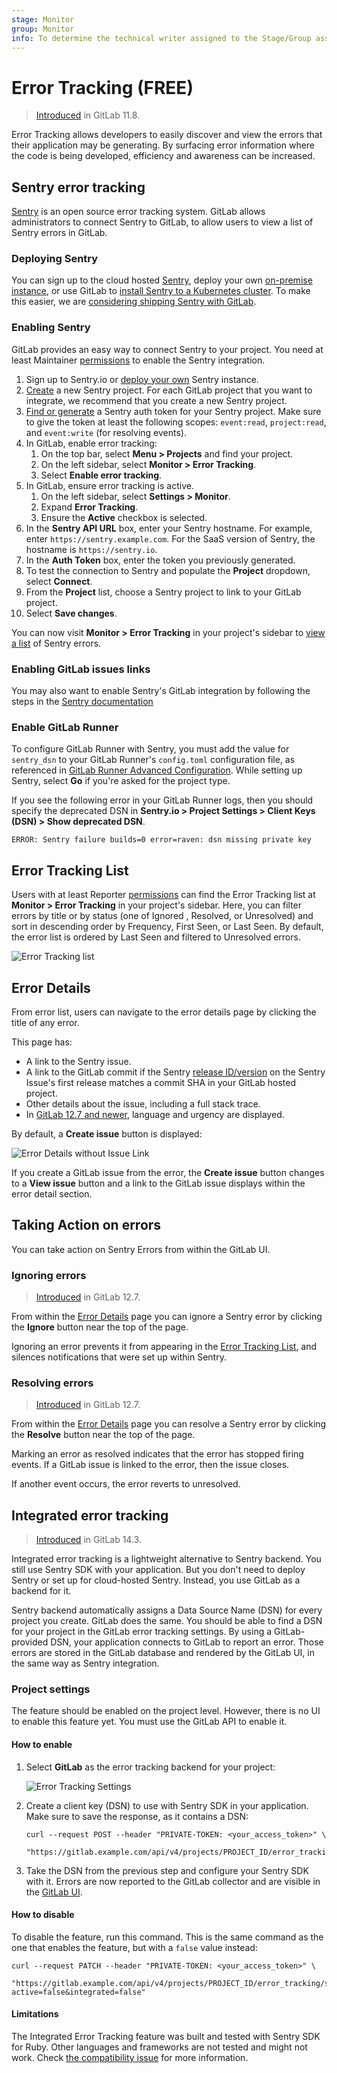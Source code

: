 ```yaml
---
stage: Monitor
group: Monitor
info: To determine the technical writer assigned to the Stage/Group associated with this page, see https://about.gitlab.com/handbook/engineering/ux/technical-writing/#assignments
---
```


# Error Tracking **(FREE)**

> [Introduced](https://gitlab.com/groups/gitlab-org/-/epics/169) in GitLab 11.8.

Error Tracking allows developers to easily discover and view the errors that their application may be generating. By surfacing error information where the code is being developed, efficiency and awareness can be increased.

## Sentry error tracking

[Sentry](https://sentry.io/) is an open source error tracking system. GitLab allows administrators to connect Sentry to GitLab, to allow users to view a list of Sentry errors in GitLab.

### Deploying Sentry

You can sign up to the cloud hosted [Sentry](https://sentry.io), deploy your own [on-premise instance](https://github.com/getsentry/onpremise/), or use GitLab to [install Sentry to a Kubernetes cluster](../user/clusters/applications.md#install-sentry-using-gitlab-cicd). To make this easier, we are [considering shipping Sentry with GitLab](https://gitlab.com/gitlab-org/omnibus-gitlab/-/issues/5343).

### Enabling Sentry

GitLab provides an easy way to connect Sentry to your project. You need at
least Maintainer [permissions](../user/permissions.md) to enable the Sentry integration.

1. Sign up to Sentry.io or [deploy your own](#deploying-sentry) Sentry instance.
1. [Create](https://docs.sentry.io/product/sentry-basics/guides/integrate-frontend/create-new-project/) a new Sentry project. For each GitLab project that you want to integrate, we recommend that you create a new Sentry project.
1. [Find or generate](https://docs.sentry.io/api/auth/) a Sentry auth token for your Sentry project.
   Make sure to give the token at least the following scopes: `event:read`, `project:read`, and `event:write` (for resolving events).
1. In GitLab, enable error tracking:
   1. On the top bar, select **Menu > Projects** and find your project.
   1. On the left sidebar, select **Monitor > Error Tracking**.
   1. Select **Enable error tracking**.
1. In GitLab, ensure error tracking is active.
   1. On the left sidebar, select **Settings > Monitor**.
   1. Expand **Error Tracking**.
   1. Ensure the **Active** checkbox is selected.
1. In the **Sentry API URL** box, enter your Sentry hostname. For example, enter `https://sentry.example.com`. For the SaaS version of Sentry, the hostname is `https://sentry.io`.
1. In the **Auth Token** box, enter the token you previously generated.
1. To test the connection to Sentry and populate the **Project** dropdown, select **Connect**.
1. From the **Project** list, choose a Sentry project to link to your GitLab project.
1. Select **Save changes**.

You can now visit **Monitor > Error Tracking** in your project's sidebar to [view a list](#error-tracking-list) of Sentry errors.

### Enabling GitLab issues links

You may also want to enable Sentry's GitLab integration by following the steps in the [Sentry documentation](https://docs.sentry.io/product/integrations/gitlab/)

### Enable GitLab Runner

To configure GitLab Runner with Sentry, you must add the value for `sentry_dsn` to your GitLab
Runner's `config.toml` configuration file, as referenced in [GitLab Runner Advanced Configuration](https://docs.gitlab.com/runner/configuration/advanced-configuration.html).
While setting up Sentry, select **Go** if you're asked for the project type.

If you see the following error in your GitLab Runner logs, then you should specify the deprecated
DSN in **Sentry.io > Project Settings > Client Keys (DSN) > Show deprecated DSN**.

```plaintext
ERROR: Sentry failure builds=0 error=raven: dsn missing private key
```

## Error Tracking List

Users with at least Reporter [permissions](../user/permissions.md)
can find the Error Tracking list at **Monitor > Error Tracking** in your project's sidebar.
Here, you can filter errors by title or by status (one of Ignored , Resolved, or Unresolved) and sort in descending order by Frequency, First Seen, or Last Seen. By default, the error list is ordered by Last Seen and filtered to Unresolved errors.

![Error Tracking list](img/error_tracking_list_v12_6.png)

## Error Details

From error list, users can navigate to the error details page by clicking the title of any error.

This page has:

- A link to the Sentry issue.
- A link to the GitLab commit if the Sentry [release ID/version](https://docs.sentry.io/product/releases/?platform=javascript#configure-sdk) on the Sentry Issue's first release matches a commit SHA in your GitLab hosted project.
- Other details about the issue, including a full stack trace.
- In [GitLab 12.7 and newer](https://gitlab.com/gitlab-org/gitlab/-/issues/36246), language and urgency are displayed.

By default, a **Create issue** button is displayed:

![Error Details without Issue Link](img/error_details_v12_7.png)

If you create a GitLab issue from the error, the **Create issue** button changes to a **View issue**
button and a link to the GitLab issue displays within the error detail section.

## Taking Action on errors

You can take action on Sentry Errors from within the GitLab UI.

### Ignoring errors

> [Introduced](https://gitlab.com/gitlab-org/gitlab/-/issues/39665) in GitLab 12.7.

From within the [Error Details](#error-details) page you can ignore a Sentry error by clicking the **Ignore** button near the top of the page.

Ignoring an error prevents it from appearing in the [Error Tracking List](#error-tracking-list), and silences notifications that were set up within Sentry.

### Resolving errors

> [Introduced](https://gitlab.com/gitlab-org/gitlab/-/issues/39825) in GitLab 12.7.

From within the [Error Details](#error-details) page you can resolve a Sentry error by
clicking the **Resolve** button near the top of the page.

Marking an error as resolved indicates that the error has stopped firing events. If a GitLab issue is linked to the error, then the issue closes.

If another event occurs, the error reverts to unresolved.

## Integrated error tracking

> [Introduced](https://gitlab.com/gitlab-org/gitlab/-/issues/329596) in GitLab 14.3.

Integrated error tracking is a lightweight alternative to Sentry backend.
You still use Sentry SDK with your application. But you don't need to deploy Sentry
or set up for cloud-hosted Sentry. Instead, you use GitLab as a backend for it.

Sentry backend automatically assigns a Data Source Name (DSN) for every project you create.
GitLab does the same. You should be able to find a DSN for your project in the GitLab error tracking
settings. By using a GitLab-provided DSN, your application connects to GitLab to report an error.
Those errors are stored in the GitLab database and rendered by the GitLab UI, in the same way as
Sentry integration.

### Project settings

The feature should be enabled on the project level. However, there is no UI to enable this feature yet.
You must use the GitLab API to enable it.

#### How to enable

1. Select **GitLab** as the error tracking backend for your project:

    ![Error Tracking Settings](img/error_tracking_setting_v14_3.png)

1. Create a client key (DSN) to use with Sentry SDK in your application. Make sure to save the
   response, as it contains a DSN:

   ```shell
   curl --request POST --header "PRIVATE-TOKEN: <your_access_token>" \
       "https://gitlab.example.com/api/v4/projects/PROJECT_ID/error_tracking/client_keys"
   ```

1. Take the DSN from the previous step and configure your Sentry SDK with it. Errors are now
   reported to the GitLab collector and are visible in the [GitLab UI](#error-tracking-list).

#### How to disable

To disable the feature, run this command. This is the same command as the one that enables the
feature, but with a `false` value instead:

```shell
curl --request PATCH --header "PRIVATE-TOKEN: <your_access_token>" \
    "https://gitlab.example.com/api/v4/projects/PROJECT_ID/error_tracking/settings?active=false&integrated=false"
```

#### Limitations

The Integrated Error Tracking feature was built and tested with Sentry SDK for Ruby. Other languages and frameworks
are not tested and might not work. Check [the compatibility issue](https://gitlab.com/gitlab-org/gitlab/-/issues/340178) for more information.
